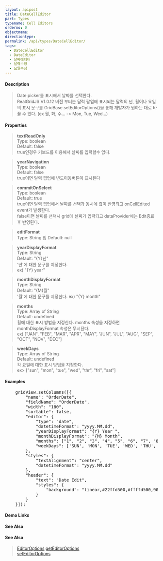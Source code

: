```yaml
---
layout: apipost
title: DateCellEditor
part: Types
typename: Cell Editors
orderno: 0
objectname: 
directiontype: 
permalink: /api/types/DateCellEditor/
tags:
  - DateCellEditor
  - DateEditor
  - 날짜에디터
  - 달력수정
  - 요일수정  
---
```


#### Description

> Date picker를 표시해서 날짜를 선택한다.  
> RealGridJS V1.0.12 버전 부터는 달력 팝업에 표시되는 달력의 년, 월이나 요일의 표시 문구를 GridBase.setEditorOptions()을 통해 개발자가 원하는 대로 바꿀 수 있다. (ex 월, 화, 수... -> Mon, Tue, Wed...) 

#### Properties

> **textReadOnly**    
> Type: boolean    
> Default: false    
> true인경우 키보드를 이용해서 날짜를 입력할수 없다.    

> **yearNavigation**    
> Type: boolean    
> Default: false    
> true이면 달력 팝업에 년도이동버튼이 표시된다    

> **commitOnSelect**    
> Type: boolean    
> Default: true    
> true이면 달력 팝업에서 날짜를 선택과 동시에 값이 반영되고 onCellEdited event가 발생한다.    
> false이면 날짜를 선택시 grid에 날짜가 입력되고 dataProvider에는 Edit종료후 반영된다.    

> **editFormat**    
> Type: String    입
> Default: null    

> **yearDisplayFormat**    
> Type: String    
> Default: "{Y}년"    
> '년'에 대한 문구를 지정한다.   
> ex) "{Y} year"

> **monthDisplayFormat**    
> Type: String    
> Default: "{M}월"    
> '월'에 대한 문구를 지정한다.
> ex) "{Y} month"

> **months**    
> Type: Array of String    
> Default: undefined   
> 월에 대한 표시 방법을 지정한다. months 속성을 지정하면 monthDisplayFormat 속성은 무시된다.   
> ex) ["JAN", "FEB", "MAR", "APR", "MAY", "JUN", "JUL", "AUG", "SEP", "OCT", "NOV", "DEC"]

> **weekDays**    
> Type: Array of String    
> Default: undefined   
> 각 요일에 대한 표시 방법을 지정한다.    
> ex> ["sun", "mon", "tue", "wed", "thr", "fri", "sat"]  

#### Examples   

<pre class="prettyprint">
    gridView.setColumns([{
		"name": "OrderDate",
		"fieldName": "OrderDate",
		"width": "180",
		"sortable": false,
		"editor": {
		    "type": "date",
		    "datetimeFormat": "yyyy.MM.dd",
		    "yearDisplayFormat": "{Y} Year ",   
		    "monthDisplayFormat": "{M} Month",  
		    "months": ["1", "2", "3", "4", "5", "6", "7", "8", "9", "10", "11", "12"],  // ['Jan', 'Feb, 'Mar', 'Apr'....]   
		    "weekDays": ['SUN', 'MON', 'TUE', 'WED', 'THU', 'FRI', 'SAT'] 
		},
		"styles": {
		    "textAlignment": "center",
            "datetimeFormat": "yyyy.MM.dd"
		},
		"header": {
		    "text": "Date Edit",
		    "styles": {
		        "background": "linear,#22ffd500,#ffffd500,90"
		    }
		}
    }]);
</pre>

#### Demo Links
#### See Also

#### See Also

> [EditorOptions](/api/types/EditorOptions/)
> [getEditorOptions](/api/GridBase/getEditorOptions/)   
> [setEditorOptions](/api/GridBase/setEditorOptions/)   